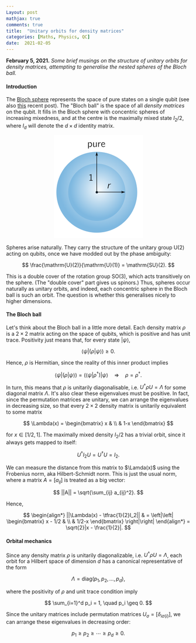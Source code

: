 ```yaml
---
Layout: post
mathjax: true
comments: true
title:  "Unitary orbits for density matrices"
categories: [Maths, Physics, QC]
date:  2021-02-05
---
```


**February 5, 2021.** *Some brief musings on the structure of unitary orbits
  for density matrices, attempting to generalise the nested spheres of
  the Bloch ball.*

#### Introduction

The [Bloch sphere](https://en.wikipedia.org/wiki/Bloch_sphere)
represents the space of pure states on a single qubit (see also
[this](https://hapax.github.io/physics/mathematics/bloch/) recent
post).
The "Bloch ball" is the space of all *density matrices* on the qubit.
It fills in the Bloch sphere with concentric spheres of increasing
mixedness, and at the centre is the maximally mixed state $I_2/2$,
where $I_d$ will denote the $d \times d$ identity matrix.

<figure>
    <div style="text-align:center"><img src
    ="/images/posts/unitary1.png"/>
	</div>
	</figure>

Spheres arise naturally.
They carry the structure of the unitary group $\mathrm{U}(2)$ acting
on qubits, once we have modded out by the phase ambiguity:

$$
\frac{\mathrm{U}(2)}{\mathrm{U}(1)} = \mathrm{SU}(2).
$$

This is a double cover of the rotation group $\mathrm{SO}(3)$, which
acts transitively on the sphere.
(The "double cover" part gives us spinors.)
Thus, spheres occur naturally as unitary orbits, and indeed, each
concentric sphere in the Bloch ball is such an orbit.
The question is whether this generalises nicely to higher dimensions.

#### The Bloch ball

Let's think about the Bloch ball in a little more detail.
Each density matrix $\rho$ is a $2\times 2$ matrix acting on the space
of qubits, which is positive and has unit trace.
Positivity just means that, for every state $|\psi\rangle$,

$$
\langle \psi | (\rho | \psi \rangle) \geq 0.
$$

Hence, $\rho$ is Hermitian, since the reality of this inner product implies

$$
\langle \psi | (\rho | \psi \rangle) = (\langle \psi | \rho^\dagger)
|\psi \rangle \quad \Longrightarrow \quad \rho = \rho^\dagger.
$$

In turn, this means that $\rho$ is unitarily diagonalisable,
i.e. $U^\dagger \rho U = \Lambda$ for some diagonal matrix $\Lambda$.
It's also clear these eigenvalues must be positive.
In fact, since the permutation matrices are unitary, we can arrange
the eigenvalues in decreasing size, so that every $2 \times 2$ density
matrix is unitarily equivalent to some matrix

$$
\Lambda(x) =
\begin{bmatrix}
x & \\
& 1-x 
\end{bmatrix}
$$

for $x \in [1/2, 1]$.
The maximally mixed density $I_2/2$ has a trivial orbit, since it
always gets mapped to itself:

$$
U^\dagger I_2 U = U^\dagger U = I_2.
$$

We can measure the distance from this matrix to $\Lamda(x)$ using the
Frobenius norm, aka Hilbert-Schmidt norm.
This is just the usual norm, where a matrix $A = [a_{ij}]$ is treated
as a big vector:

$$
||A|| = \sqrt{\sum_{ij} a_{ij}^2}.
$$

Hence,

$$
\begin{align*}
||\Lambda(x) - \tfrac{1}{2}I_2|| & = \left|\left| \begin{bmatrix}
x - 1/2 & \\
& 1/2-x 
\end{bmatrix} \right|\right|
\end{align*} = \sqrt{2}|x - \frac{1}{2}|.
$$

#### Orbital mechanics

Since any density matrix $\rho$ is unitarily diagonalizable,
i.e. $U^\dagger \rho U = \Lambda$, each
orbit for a Hilbert space of dimension $d$ has a canonical
representative of the form

$$
\Lambda = \mathrm{diag}(p_1, p_2, \ldots, p_d),
$$

where the positivity of $\rho$ and unit trace condition imply

$$
\sum_{i=1}^d p_i = 1, \quad p_i \geq 0.
$$

Since the unitary matrices include permutation matrices $U_\sigma
= [\delta_{i\sigma(i)}]$, we can arrange these eigenvalues in
decreasing order:

$$
p_1 \geq p_2 \geq \cdots \geq p_d \geq 0.
$$
